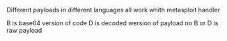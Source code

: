 Different payloads in different languages 
all work whith metasploit handler 


B is base64 version of code
D is decoded wersion of payload
no B or D is raw payload


